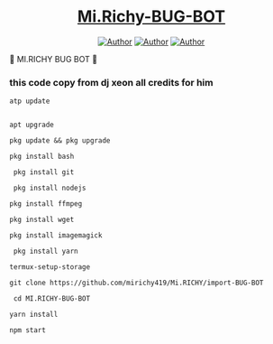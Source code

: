 <p align="center">  
  <a href="https://whatsapp.com/channel/0029VagTGyuI1rcotBW2mn3p
    <img alt="wasi" height="300" src="https://telegra.ph/file/3a21bf26bedef7966fd74.jpg">
    <h1 align="center">Mi.Richy-BUG-BOT</h1>
  </a>
</p>
<p align="center">
<a href="https://github.com/mirichy419/Mi.RICHY/import"><img title="Author" src="https://img.shields.io/badge/Prexzybooster-black?style=for-the-badge&logo=Github"></a> <a href="https://whatsapp.com/channel/0029VagTGyuI1rcotBW2mn3p"><img title="Author" src="https://img.shields.io/badge/CHANNEL-black?style=for-the-badge&logo=whatsapp"></a> <a href="https://wa.me/2348142909904"><img title="Author" src="https://img.shields.io/badge/CHAT US-black?style=for-the-badge&logo=whatsapp"></a>

   
   
   
👿 MI.RICHY BUG BOT 👿
### this code copy from dj xeon  all credits for him

```
atp update
   

apt upgrade

pkg update && pkg upgrade

pkg install bash

 pkg install git

 pkg install nodejs

pkg install ffmpeg

pkg install wget

pkg install imagemagick

 pkg install yarn

termux-setup-storage
```

```
git clone https://github.com/mirichy419/Mi.RICHY/import-BUG-BOT 
```
```
 cd MI.RICHY-BUG-BOT
```
```
yarn install
  ```
    
```
npm start
```
